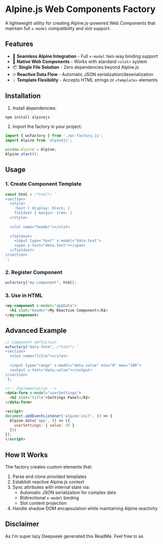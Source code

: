# Alpine.js Web Components Factory


A lightweight utility for creating Alpine.js-powered Web Components that maintain full `x-model` compatibility and slot support.

## Features

- 🔌 **Seamless Alpine Integration** - Full `x-model` two-way binding support
- 🧩 **Native Web Components** - Works with standard `<slot>` system
- 📦 **Single File Solution** - Zero dependencies beyond Alpine.js
- 🔥 **Reactive Data Flow** - Automatic JSON serialization/deserialization
- 💡 **Template Flexibility** - Accepts HTML strings or `<template>` elements

## Installation

1. Install dependencies:
```bash
npm install alpinejs
```

2. Import the factory in your project:
```javascript
import { wcFactory } from './wc-factory.js';
import Alpine from 'alpinejs';

window.Alpine = Alpine;
Alpine.start();
```

## Usage

### 1. Create Component Template
```javascript
const html = /*html*/ `
<section>
  <style>
    :host { display: block; }
    fieldset { margin: 1rem; }
  </style>
  
  <slot name="header"></slot>
  
  <fieldset>
    <input type="text" x-model="data.text">
    <span x-text="data.text"></span>
  </fieldset>
</section>
`;
```

### 2. Register Component
```javascript
wcFactory("my-component", html);
```

### 3. Use in HTML
```html
<my-component x-model="appData">
  <h1 slot="header">My Reactive Component</h1>
</my-component>
```

## Advanced Example
```javascript
// Component definition
wcFactory("data-form", /*html*/ `
<section>
  <slot name="title"></slot>
  
  <input type="range" x-model="data.value" min="0" max="100">
  <output x-text="data.value"></output>
</section>
`);
```

```html
<!-- Implementation -->
<data-form x-model="userSettings">
  <h2 slot="title">Settings Panel</h2>
</data-form>

<script>
document.addEventListener('alpine:init', () => {
  Alpine.data('app', () => ({
    userSettings: { value: 50 }
  }))
});
</script>
```

## How It Works

The factory creates custom elements that:
1. Parse and clone provided templates
2. Establish reactive Alpine.js context
3. Sync attributes with internal state via:
   - Automatic JSON serialization for complex data
   - Bidirectional `x-model` binding
   - Slot content projection
4. Handle shadow DOM encapsulation while maintaining Alpine reactivity

## Disclaimer
As I'm super lazy Deepseek generated this ReadMe. Feel free to as
